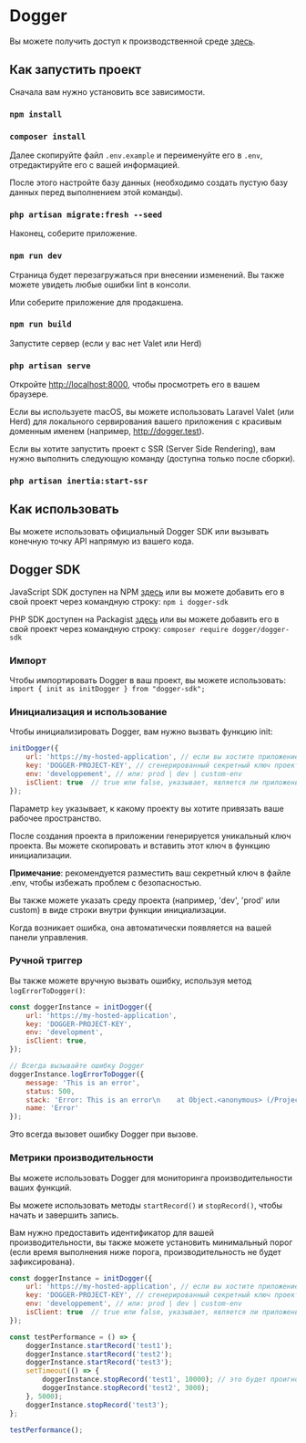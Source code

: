 # Dogger

Вы можете получить доступ к производственной среде [здесь](https://dogger.cloud).

## Как запустить проект

Сначала вам нужно установить все зависимости.

### `npm install`

### `composer install`

Далее скопируйте файл `.env.example` и переименуйте его в `.env`, отредактируйте его с вашей информацией.

После этого настройте базу данных (необходимо создать пустую базу данных перед выполнением этой команды).

### `php artisan migrate:fresh --seed`

Наконец, соберите приложение.

### `npm run dev`

Страница будет перезагружаться при внесении изменений.
Вы также можете увидеть любые ошибки lint в консоли.

Или соберите приложение для продакшена.

### `npm run build`

Запустите сервер (если у вас нет Valet или Herd)

### `php artisan serve`

Откройте [http://localhost:8000](http://localhost:8000), чтобы просмотреть его в вашем браузере.

Если вы используете macOS, вы можете использовать Laravel Valet (или Herd) для локального сервирования вашего приложения с красивым доменным именем (например, http://dogger.test).

Если вы хотите запустить проект с SSR (Server Side Rendering), вам нужно выполнить следующую команду (доступна только после сборки).

### `php artisan inertia:start-ssr`

## Как использовать

Вы можете использовать официальный Dogger SDK или вызывать конечную точку API напрямую из вашего кода.

## Dogger SDK

JavaScript SDK доступен на NPM [здесь](https://www.npmjs.com/package/dogger-sdk) или вы можете добавить его в свой проект через командную строку: `npm i dogger-sdk`

PHP SDK доступен на Packagist [здесь](https://packagist.org/packages/dogger/dogger-sdk) или вы можете добавить его в свой проект через командную строку: `composer require dogger/dogger-sdk`

### Импорт

Чтобы импортировать Dogger в ваш проект, вы можете использовать: `import { init as initDogger } from "dogger-sdk";`

### Инициализация и использование

Чтобы инициализировать Dogger, вам нужно вызвать функцию init:

```js
initDogger({
    url: 'https://my-hosted-application', // если вы хостите приложение, укажите здесь ваш эндпоинт
    key: 'DOGGER-PROJECT-KEY', // сгенерированный секретный ключ проекта
    env: 'developpement', // или: prod | dev | custom-env
    isClient: true  // true или false, указывает, является ли приложение клиентским или серверным
});
```

Параметр `key` указывает, к какому проекту вы хотите привязать ваше рабочее пространство.

После создания проекта в приложении генерируется уникальный ключ проекта. Вы можете скопировать и вставить этот ключ в функцию инициализации.

**Примечание**: рекомендуется разместить ваш секретный ключ в файле .env, чтобы избежать проблем с безопасностью.

Вы также можете указать среду проекта (например, 'dev', 'prod' или custom) в виде строки внутри функции инициализации.

Когда возникает ошибка, она автоматически появляется на вашей панели управления.

### Ручной триггер

Вы также можете вручную вызвать ошибку, используя метод `logErrorToDogger()`:

```js
const doggerInstance = initDogger({
    url: 'https://my-hosted-application',
    key: 'DOGGER-PROJECT-KEY',
    env: 'development',
    isClient: true,
});

// Всегда вызывайте ошибку Dogger
doggerInstance.logErrorToDogger({
    message: 'This is an error',
    status: 500,
    stack: 'Error: This is an error\n    at Object.<anonymous> (/Projects/dogger-sdk/src/index.ts:11:1)\n    at Module._compile (internal/modules/cjs/loader.js:1072:14)\n    at Object.Module._extensions..js (internal/modules/cjs/loader.js:1101:10)\n    at Module.load (internal/modules/cjs/loader.js:937:32)\n    at Function.Module._load (internal/modules/cjs/loader.js:778:12)\n    at Function.executeUserEntryPoint [as runMain] (internal/modules/run_main.js:76:12)\n    at internal/main/run_main_module.js:17:47',
    name: 'Error'
});
```

Это всегда вызовет ошибку Dogger при вызове.

### Метрики производительности

Вы можете использовать Dogger для мониторинга производительности ваших функций.

Вы можете использовать методы `startRecord()` и `stopRecord()`, чтобы начать и завершить запись.

Вам нужно предоставить идентификатор для вашей производительности, вы также можете установить минимальный порог (если время выполнения ниже порога, производительность не будет зафиксирована).

```js
const doggerInstance = initDogger({
    url: 'https://my-hosted-application', // если вы хостите приложение, укажите здесь ваш эндпоинт
    key: 'DOGGER-PROJECT-KEY', // сгенерированный секретный ключ проекта
    env: 'developpement', // или: prod | dev | custom-env
    isClient: true  // true или false, указывает, является ли приложение клиентским или серверным
});

const testPerformance = () => {
    doggerInstance.startRecord('test1');
    doggerInstance.startRecord('test2');
    doggerInstance.startRecord('test3');
    setTimeout(() => {
        doggerInstance.stopRecord('test1', 10000); // это будет проигнорировано из-за порога
        doggerInstance.stopRecord('test2', 3000);
    }, 5000);
    doggerInstance.stopRecord('test3');
};

testPerformance();
```